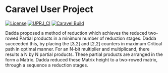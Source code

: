 # Caravel User Project

[![License](https://img.shields.io/badge/License-Apache%202.0-blue.svg)](https://opensource.org/licenses/Apache-2.0) [![UPRJ_CI](https://github.com/efabless/caravel_project_example/actions/workflows/user_project_ci.yml/badge.svg)](https://github.com/efabless/caravel_project_example/actions/workflows/user_project_ci.yml) [![Caravel Build](https://github.com/efabless/caravel_project_example/actions/workflows/caravel_build.yml/badge.svg)](https://github.com/efabless/caravel_project_example/actions/workflows/caravel_build.yml)

Dadda proposed a method of reduction which achieves the reduced two-rowed Partial products in a minimum number of reduction stages. Dadda succeeded this, by placing the [3,2] and [2,2] counters in maximum Critical path in optimal manner. For an N-bit multiplier and multiplicand, there results a N by N partial products. These partial products are arranged in the form a Matrix. Dadda reduced these Matrix height to a two-rowed matrix, through a sequence a reduction stages.
